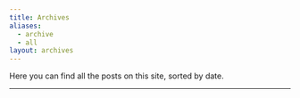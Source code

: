 ```yaml
---
title: Archives
aliases:
  - archive
  - all
layout: archives
---
```

Here you can find all the posts on this site, sorted by date.

---
